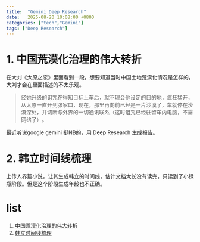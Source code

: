 ```yaml
---
title:  "Gemini Deep Research"
date:   2025-08-20 10:08:00 +0800
categories: ["tech","Gemini"]
tags: ["Deep Research"]
---
```


# 1. 中国荒漠化治理的伟大转折
在大刘《太原之恋》里面看到一段，想要知道当时中国土地荒漠化情况是怎样的，大刘才会在里面描述的不太乐观。

>经她升级的诅咒在得知目标上车后，就不理会他设定的目的地，疯狂猛开，从太原一直开到张家口，现在，那里再向前已经是一片沙漠了，车就停在沙漠深处，并切断与外界的一切通讯联系（这时诅咒已经驻留车内电脑，不需网络了）​。

最近听说google gemini 挺NB的，用 Deep Research 生成报告。

# 2. 韩立时间线梳理
上传人界篇小说，让其生成韩立的时间线，估计文档太长没有读完，只读到了小绿瓶阶段。但是这个阶段生成年龄也不正确。

# list

1. [中国荒漠化治理的伟大转折](/gemini/Progress_in_Desertification_Control_in_China.html)
2. [韩立时间线梳理](/gemini/A_Record_of_a_Mortals_Journey_to_Immortality.html)

